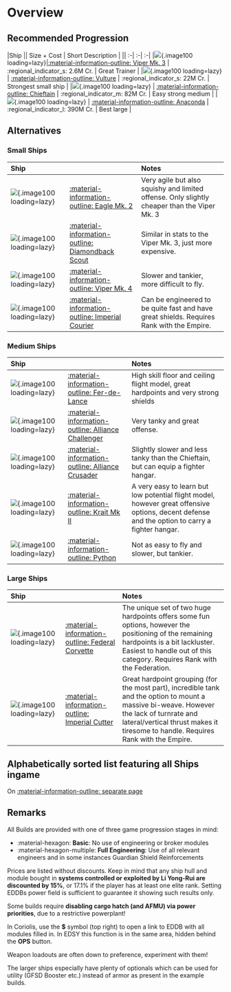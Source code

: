# Overview
## Recommended Progression
|Ship || Size + Cost | Short Description |
|| :-| :-| :-|
|![](../assets/icons/viper-mk-iii.svg){.image100 loading=lazy}|[:material-information-outline: Viper Mk. 3](./viper3.md) | :regional_indicator_s: 2.6M Cr. | Great Trainer |
|![](../assets/icons/vulture.svg){.image100 loading=lazy} | [:material-information-outline: Vulture](./vulture.md) | :regional_indicator_s: 22M Cr. | Strongest small ship |
|![](../assets/icons/alliance-chieftain.svg){.image100 loading=lazy} | [:material-information-outline: Chieftain](./chieftain.md) | :regional_indicator_m: 82M Cr. | Easy strong medium |
|![](../assets/icons/anaconda.svg){.image100 loading=lazy} | [:material-information-outline: Anaconda](./anaconda.md) | :regional_indicator_l: 390M Cr. | Best large |

## Alternatives

### Small Ships

|Ship||Notes|
|:-|:-|:-|
|![](../assets/icons/eagle-mk-ii.svg){.image100 loading=lazy}|[:material-information-outline: Eagle Mk. 2](./eagle2.md) | Very agile but also squishy and limited offense. Only slightly cheaper than the Viper Mk. 3 |
|![](../assets/icons/diamondback-scout.svg){.image100 loading=lazy}|[:material-information-outline: Diamondback Scout](./diamondbackscout.md) | Similar in stats to the Viper Mk. 3, just more expensive. |
|![](../assets/icons/viper-mk-iv.svg){.image100 loading=lazy}|[:material-information-outline: Viper Mk. 4](./viper4.md) | Slower and tankier, more difficult to fly. |
|![](../assets/icons/imperial-courier.svg){.image100 loading=lazy}|[:material-information-outline: Imperial Courier](./courier.md) | Can be engineered to be quite fast and have great shields. Requires Rank with the Empire. |

### Medium Ships

|Ship||Notes|
|:-|:-|:-|
|![](../assets/icons/fer-de-lance.svg){.image100 loading=lazy}|[:material-information-outline: Fer-de-Lance](./ferdelance.md)|High skill floor and ceiling flight model, great hardpoints and very strong shields|
|![](../assets/icons/alliance-challenger.svg){.image100 loading=lazy}|[:material-information-outline: Alliance Challenger](./challenger.md) |Very tanky and great offense.|
|![](../assets/icons/alliance-crusader.svg){.image100 loading=lazy}|[:material-information-outline: Alliance Crusader](./crusader.md) |Slightly slower and less tanky than the Chieftain, but can equip a fighter hangar.|
|![](../assets/icons/krait-mk-ii.svg){.image100 loading=lazy}|[:material-information-outline:  Krait Mk II](./krait2.md)|A very easy to learn but low potential flight model, however great offensive options, decent defense and the option to carry a fighter hangar.|
|![](../assets/icons/python.svg){.image100 loading=lazy}|[:material-information-outline: Python](./python.md)|Not as easy to fly and slower, but tankier.|

<!-- |![](../assets/icons/mamba.svg){.image100 loading=lazy}|:wip: Mamba |Fast in a straight line, but less agile in other aspects. Very good shields, many big hardpoints with bad convergence.| -->
<!-- |![](../assets/icons/krait-phantom.svg){.image100 loading=lazy}|:wip: Krait Phantom|Fast lightweight ship (similar flight model to the Krait Mk. 2) with great offensive and decent defensive options.| -->

### Large Ships

|Ship||Notes|
|:-|:-|:-|
|![](../assets/icons/federal-corvette.svg){.image100 loading=lazy}|[:material-information-outline: Federal Corvette](./corvette.md)|The unique set of two huge hardpoints offers some fun options, however the positioning of the remaining hardpoints is a bit lackluster. Easiest to handle out of this category. Requires Rank with the Federation.|
|![](../assets/icons/imperial-cutter.svg){.image100 loading=lazy}|[:material-information-outline: Imperial Cutter](./cutter.md)|Great hardpoint grouping (for the most part), incredible tank and the option to mount a massive bi-weave. However the lack of turnrate and lateral/vertical thrust makes it tiresome to handle. Requires Rank with the Empire.|

## Alphabetically sorted list featuring all Ships ingame
On [:material-information-outline: separate page](./list.md)

## Remarks
All Builds are provided with one of three game progression stages in mind:

- :material-hexagon: **Basic**: No use of engineering or broker modules
- :material-hexagon-multiple: **Full Engineering**: Use of all relevant engineers and in some instances Guardian Shield Reinforcements

Prices are listed without discounts. Keep in mind that any ship hull and module bought in **systems controlled or exploited by Li Yong-Rui are discounted by 15%**, or 17.1% if the player has at least one elite rank. Setting EDDBs power field is sufficient to guarantee it showing such results only.

Some builds require **disabling cargo hatch (and AFMU) via power priorities**, due to a restrictive powerplant!

In Coriolis, use the **$** symbol (top right) to open a link to EDDB with all modules filled in. In EDSY this function is in the same area, hidden behind the **OPS** button.

Weapon loadouts are often down to preference, experiment with them!

The larger ships especially have plenty of optionals which can be used for utility (GFSD Booster etc.) instead of armor as present in the example builds.